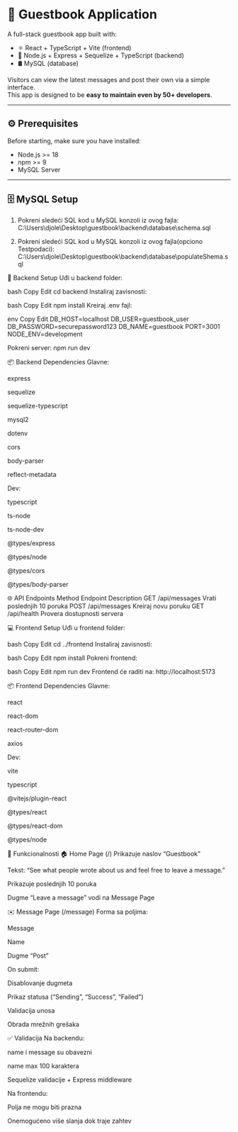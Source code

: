 # 📝 Guestbook Application

A full-stack guestbook app built with:

- ⚛️ React + TypeScript + Vite (frontend)
- 🔧 Node.js + Express + Sequelize + TypeScript (backend)
- 🛢️ MySQL (database)

Visitors can view the latest messages and post their own via a simple interface.  
This app is designed to be **easy to maintain even by 50+ developers**.

---

## ⚙️ Prerequisites

Before starting, make sure you have installed:

- Node.js >= 18
- npm >= 9
- MySQL Server

---

## 🗄️ MySQL Setup

1. Pokreni sledeći SQL kod u MySQL konzoli iz ovog fajla: C:\Users\djole\Desktop\guestbook\backend\database\schema.sql

2. Pokreni sledeći SQL kod u MySQL konzoli iz ovog fajla(opciono Testpodaci): C:\Users\djole\Desktop\guestbook\backend\database\populateShema.sql


🚀 Backend Setup
Uđi u backend folder:

bash
Copy
Edit
cd backend
Instaliraj zavisnosti:

bash
Copy
Edit
npm install
Kreiraj .env fajl:

env
Copy
Edit
DB_HOST=localhost
DB_USER=guestbook_user
DB_PASSWORD=securepassword123
DB_NAME=guestbook
PORT=3001
NODE_ENV=development


Pokreni server: npm run dev


📦 Backend Dependencies
Glavne:

express

sequelize

sequelize-typescript

mysql2

dotenv

cors

body-parser

reflect-metadata

Dev:

typescript

ts-node

ts-node-dev

@types/express

@types/node

@types/cors

@types/body-parser


🌐 API Endpoints
Method	Endpoint	Description
GET	/api/messages	Vrati poslednjih 10 poruka
POST	/api/messages	Kreiraj novu poruku
GET	/api/health	Provera dostupnosti servera


💻 Frontend Setup
Uđi u frontend folder:

bash
Copy
Edit
cd ../frontend
Instaliraj zavisnosti:

bash
Copy
Edit
npm install
Pokreni frontend:

bash
Copy
Edit
npm run dev
Frontend će raditi na: http://localhost:5173



📦 Frontend Dependencies
Glavne:

react

react-dom

react-router-dom

axios

Dev:

vite

typescript

@vitejs/plugin-react

@types/react

@types/react-dom

@types/node

🧾 Funkcionalnosti
🏠 Home Page (/)
Prikazuje naslov “Guestbook”

Tekst: “See what people wrote about us and feel free to leave a message.”

Prikazuje poslednjih 10 poruka

Dugme “Leave a message” vodi na Message Page

✉️ Message Page (/message)
Forma sa poljima:

Message

Name

Dugme “Post”

On submit:

Disablovanje dugmeta

Prikaz statusa (“Sending”, “Success”, “Failed”)

Validacija unosa

Obrada mrežnih grešaka

✅ Validacija
Na backendu:

name i message su obavezni

name max 100 karaktera

Sequelize validacije + Express middleware

Na frontendu:

Polja ne mogu biti prazna

Onemogućeno više slanja dok traje zahtev
